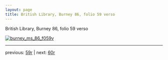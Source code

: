 ```yaml
---
layout: page
title: British Library, Burney 86, folio 59 verso
---
```


British Library, Burney 86, folio 59 verso

[![burney_ms_86_f059v](http://www.homermultitext.org/iipsrv?IIIF=/project/homer/pyramidal/deepzoom/bl/burney86imgs/v1/burney_ms_86_f059v.tif/full/800,/0/default.jpg)](http://www.homermultitext.org/ict2/?urn=urn:cite2:bl:burney86imgs.v1:burney_ms_86_f059v) 

---

previous:  [59r](../59r/) | next: [60r](../60r/)